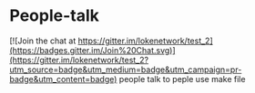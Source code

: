 # People-talk

[![Join the chat at https://gitter.im/lokenetwork/test_2](https://badges.gitter.im/Join%20Chat.svg)](https://gitter.im/lokenetwork/test_2?utm_source=badge&utm_medium=badge&utm_campaign=pr-badge&utm_content=badge)
people talk to peple
use make file 
